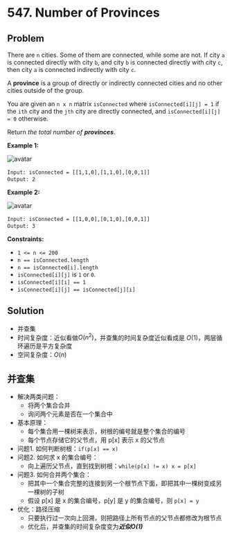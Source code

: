 # 547. Number of Provinces
## Problem

There are `n` cities. Some of them are connected, while some are not. If city `a` is connected directly with city `b`, and city `b` is connected directly with city `c`, then city `a` is connected indirectly with city `c`.

A **province** is a group of directly or indirectly connected cities and no other cities outside of the group.

You are given an `n x n` matrix `isConnected` where `isConnected[i][j] = 1` if the `ith` city and the `jth` city are directly connected, and `isConnected[i][j] = 0` otherwise.

Return *the total number of **provinces***.

 

**Example 1:**

![avatar](..\..\pic\l547-1.jpg)

```
Input: isConnected = [[1,1,0],[1,1,0],[0,0,1]]
Output: 2
```

**Example 2:**

![avatar](..\..\pic\l547-2.jpg)

```
Input: isConnected = [[1,0,0],[0,1,0],[0,0,1]]
Output: 3
```

 

**Constraints:**

- `1 <= n <= 200`
- `n == isConnected.length`
- `n == isConnected[i].length`
- `isConnected[i][j]` is `1` or `0`.
- `isConnected[i][i] == 1`
- `isConnected[i][j] == isConnected[j][i]`

## Solution

- 并查集
- 时间复杂度：近似看做$O(n^2)$，并查集的时间复杂度近似看成是 $O(1)$，两层循环遍历是平方复杂度
- 空间复杂度：$O(n)$

## 并查集

- 解决两类问题：
  - 将两个集合合并
  - 询问两个元素是否在一个集合中
- 基本原理：
  - 每个集合用一棵树来表示，树根的编号就是整个集合的编号
  - 每个节点存储它的父节点，用 p[x] 表示 x 的父节点
- 问题1. 如何判断树根：`if(p[x] == x)`
- 问题2. 如何求 x 的集合编号：
  - 向上遍历父节点，直到找到树根：`while(p[x] != x) x = p[x]`
- 问题3. 如何合并两个集合：
  - 把其中一个集合完整的连接到另一个根节点下面，即把其中一棵树变成另一棵树的子树
  - 假设 p[x] 是 x 的集合编号，p[y] 是 y 的集合编号，则 `p[x] = y`
- 优化：路径压缩
  - 只要执行过一次向上回溯，则把路径上所有节点的父节点都修改为根节点
  - 优化后，并查集的时间复杂度变为***近似O(1)***